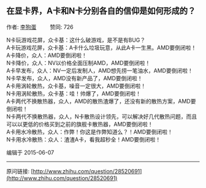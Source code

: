 ## 在显卡界，A卡和N卡分别各自的信仰是如何形成的？

作者: [李狗蛋](http://www.zhihu.com/people/li-gou-dan-11-13)&nbsp;&nbsp;&nbsp;&nbsp;&nbsp;&nbsp;&nbsp;&nbsp; 赞同: 726


N卡玩游戏花屏，众卡基：这什么破游戏，是不是有BUG？<br>A卡玩游戏花屏，众卡基：A卡什么垃圾玩意，从此A卡一生黑。AMD要倒闭啦！<br>A卡降价，众人：AMD要倒闭啦！<br>N卡降价，众人：NV以价格全面压制AMD，AMD要倒闭啦！<br>A卡早发布，众人：NV一定后发制人，AMD想先捞一笔油水，AMD要倒闭啦！<br>N卡早发布，众人，AMD没有新产品了，AMD要倒闭啦！<br>A卡用涡轮散热，众卡基，噪音一定很大，AMD要倒闭啦！<br>N卡用涡轮散热，众卡基：哇！帅爆了，AMD要倒闭啦！<br>A卡两代不换散热器，众人，AMD的散热渣爆了，还没有新的散热方案，AMD要倒闭啦！<br>N卡两代不换散热器，众人，N卡散热设计领先，可以解决好几代散热问题，而且可以以更低的价格买到之前的旗舰卡散热器，AMD要倒闭啦！<br>A卡用水冷散热，众人：作弊！你这是作弊知道么？！AMD要倒闭啦！<br>N卡用水冷散热：众人：渣渣A卡，看我超秒全！AMD要倒闭啦！



编辑于 2015-06-07



---
原问链接: [http://www.zhihu.com/question/28520691](http://www.zhihu.com/question/28520691)